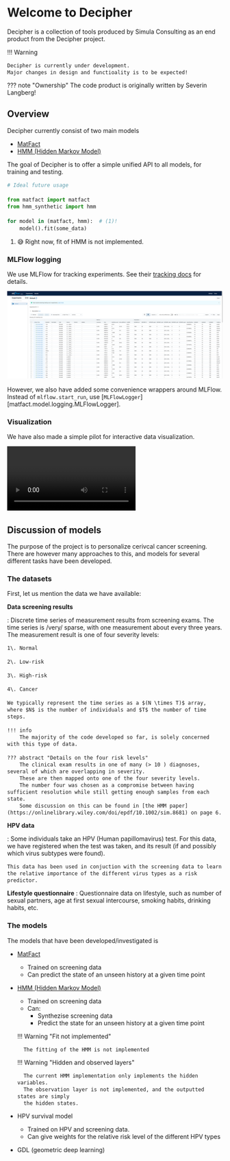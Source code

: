 # Welcome to Decipher

Decipher is a collection of tools produced by Simula Consulting as an end product from the Decipher project.

!!! Warning
    
    Decipher is currently under development.
    Major changes in design and functioality is to be expected!

??? note "Ownership"
    The code product is originally written by Severin Langberg!

## Overview
Decipher currently consist of two main models

 - [MatFact](matfact.md)
 - [HMM (Hidden Markov Model)](hmm.md)

 The goal of Decipher is to offer a simple unified API to all models, for training and testing.

```python
# Ideal future usage

from matfact import matfact
from hmm_synthetic import hmm

for model in (matfact, hmm):  # (1)!
    model().fit(some_data)
```

1.  :sweat_smile: Right now, fit of HMM is not implemented.

### MLFlow logging
We use MLFlow for tracking experiments.
See their [tracking docs](https://mlflow.org/docs/latest/tracking.html) for details.

![](static/mlflow.png)

However, we also have added some convenience wrappers around MLFlow.
Instead of `mlflow.start_run`, use [`MLFlowLogger`][matfact.model.logging.MLFlowLogger].


### Visualization
We have also made a simple pilot for interactive data visualization.

<video controls src="static/MVP_multimodel.mp4"></video>

## Discussion of models
The purpose of the project is to personalize cerivcal cancer screening.
There are however many approaches to this, and models for several different tasks have been developed.

### The datasets
First, let us mention the data we have available:

**Data screening results**

:   Discrete time series of measurement results from screening exams.
    The time series is /very/ sparse, with one measurement about every three years. 
    The measurement result is one of four severity levels:

    1\. Normal 

    2\. Low-risk

    3\. High-risk

    4\. Cancer

    We typically represent the time series as a $(N \times T)$ array, where $N$ is the number of individuals and $T$ the number of time steps.

    !!! info
        The majority of the code developed so far, is solely concerned with this type of data.

    ??? abstract "Details on the four risk levels"
        The clinical exam results in one of many (> 10 ) diagnoses, several of which are overlapping in severity.
        These are then mapped onto one of the four severity levels.
        The number four was chosen as a compromise between having sufficient resolution while still getting enough samples from each state.
        Some discussion on this can be found in [the HMM paper](https://onlinelibrary.wiley.com/doi/epdf/10.1002/sim.8681) on page 6.

**HPV data**

:   Some individuals take an HPV (Human papillomavirus) test.
    For this data, we have registered when the test was taken, and its result (if and possibly which virus subtypes were found).

    This data has been used in conjuction with the screening data to learn the relative importance of the different virus types as a risk predictor.
 
**Lifestyle questionnaire**
:   Questionnaire data on lifestyle, such as number of sexual partners, age at first sexual intercourse, smoking habits, drinking habits, etc.
    

### The models

The models that have been developed/investigated is 

- [MatFact](matfact.md)

    - Trained on screening data
    - Can predict the state of an unseen history at a given time point

- [HMM (Hidden Markov Model)](hmm.md)

    - Trained on screening data
    - Can:
        - Synthezise screening data
        - Predict the state for an unseen history at a given time point

    !!! Warning "Fit not implemented"

        The fitting of the HMM is not implemented

    !!! Warning "Hidden and observed layers"

        The current HMM implementation only implements the hidden variables.
        The observation layer is not implemented, and the outputted states are simply
        the hidden states.

- HPV survival model

    - Trained on HPV and screening data.
    - Can give weights for the relative risk level of the different HPV types

- GDL (geometric deep learning)